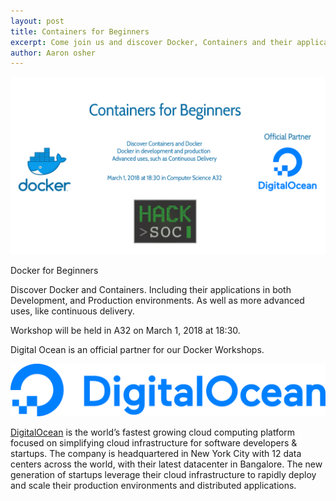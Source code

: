 ```yaml
---
layout: post
title: Containers for Beginners
excerpt: Come join us and discover Docker, Containers and their applications.
author: Aaron osher
---
```


![Workshop Banner](/img/post-photos/DockerWorkshopBanner1.png)

Docker for Beginners

Discover Docker and Containers. Including their applications in both Development, and Production environments. As well as more advanced uses, like continuous delivery.

Workshop will be held in A32 on March 1, 2018 at 18:30.

Digital Ocean is an official partner for our Docker Workshops.

![Digital Ocean Horizontal Logo](/img/DO_Logo_horizontal_blue.png)

[DigitalOcean](http://www.digitalocean.com/) is the world’s fastest growing cloud computing platform focused on simplifying cloud infrastructure for software developers & startups. The company is headquartered in New York City with 12 data centers across the world, with their latest datacenter in Bangalore. The new generation of startups leverage their cloud infrastructure to rapidly deploy and scale their production environments and distributed applications.
